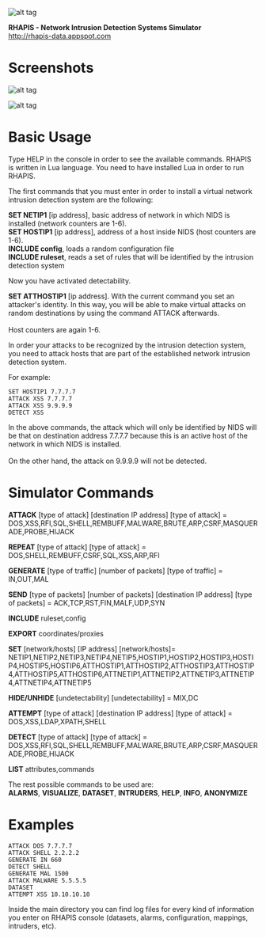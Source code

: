 ![alt tag](http://rhapis-data.appspot.com/hylxewMvLuCRVA4SdeC5FVxH5IB8yeQwNBbodEytie7BOt0MFCUzApSlFxWj81vdw2NehqlbC4dEcilfZJSVl7fllaz6GzdlR2VNll98KEJpK8aGtro11NKjkjLx5QeL3JcCji4BHkWM2LqdyzhfJ4nz9jPzcZEk5vLqIu1eW180VoDaQyaw3wtaX9Oe.png)

<b>RHAPIS - Network Intrusion Detection Systems Simulator</b><br>
http://rhapis-data.appspot.com

# Screenshots

![alt tag](https://s9.postimg.org/euz8x1t2n/screen1.png)

![alt tag](https://s10.postimg.org/tqxwx76qx/screen2.png)

# Basic Usage

Type HELP in the console in order to see the available commands. RHAPIS is written in Lua language. You need to have installed Lua in order to run RHAPIS.

The first commands that you must enter in order to install a virtual network intrusion detection system are the following:

<b>SET NETIP1</b> [ip address], basic address of network in which NIDS is installed (network counters are 1-6).<br>
<b>SET HOSTIP1</b> [ip address], address of a host inside NIDS (host counters are 1-6).<Br>
<b>INCLUDE config</b>, loads a random configuration file<br>
<b>INCLUDE ruleset</b>, reads a set of rules that will be identified by the intrusion detection system<br>

Now you have activated detectability.

<b>SET ATTHOSTIP1</b> [ip address]. With the current command you set an attacker's identity. In this way, you will be able to make virtual attacks on random destinations by using the command ATTACK afterwards.<br><Br>Host counters are again 1-6.

In order your attacks to be recognized by the intrusion detection system, you need to attack hosts that are part of the established network intrusion detection system. 

For example:<br>
```
SET HOSTIP1 7.7.7.7
ATTACK XSS 7.7.7.7
ATTACK XSS 9.9.9.9
DETECT XSS
```
In the above commands, the attack which will only be identified by NIDS will be that on destination address 7.7.7.7 because this is an active host of the network in which NIDS is installed. <br><br>On the other hand, the attack on 9.9.9.9 will not be detected.

# Simulator Commands

<b>ATTACK</b> [type of attack] [destination IP address]
[type of attack] = DOS,XSS,RFI,SQL,SHELL,REMBUFF,MALWARE,BRUTE,ARP,CSRF,MASQUERADE,PROBE,HIJACK

<b>REPEAT</b> [type of attack]
[type of attack] = DOS,SHELL,REMBUFF,CSRF,SQL,XSS,ARP,RFI

<b>GENERATE</b> [type of traffic] [number of packets]
[type of traffic] = IN,OUT,MAL

<b>SEND</b> [type of packets] [number of packets] [destination IP address]
[type of packets] = ACK,TCP,RST,FIN,MALF,UDP,SYN

<b>INCLUDE</b> ruleset,config

<b>EXPORT</b> coordinates/proxies

<b>SET</b> [network/hosts] [IP address]
[network/hosts]= NETIP1,NETIP2,NETIP3,NETIP4,NETIP5,HOSTIP1,HOSTIP2,HOSTIP3,HOSTIP4,HOSTIP5,HOSTIP6,ATTHOSTIP1,ATTHOSTIP2,ATTHOSTIP3,ATTHOSTIP4,ATTHOSTIP5,ATTHOSTIP6,ATTNETIP1,ATTNETIP2,ATTNETIP3,ATTNETIP4,ATTNETIP4,ATTNETIP5

<b>HIDE/UNHIDE</b> [undetectability]
[undetectability] = MIX,DC

<b>ATTEMPT</b> [type of attack] [destination IP address]
[type of attack] = DOS,XSS,LDAP,XPATH,SHELL

<b>DETECT</b> [type of attack]
[type of attack] = DOS,XSS,RFI,SQL,SHELL,REMBUFF,MALWARE,BRUTE,ARP,CSRF,MASQUERADE,PROBE,HIJACK

<b>LIST</b> attributes,commands

The rest possible commands to be used are:<br> 
<b>ALARMS</b>, <b>VISUALIZE</b>, <b>DATASET</b>, <b>INTRUDERS</b>, <b>HELP</b>, <b>INFO</b>, <b>ANONYMIZE</b>


# Examples
```
ATTACK DOS 7.7.7.7
ATTACK SHELL 2.2.2.2
GENERATE IN 660
DETECT SHELL
GENERATE MAL 1500
ATTACK MALWARE 5.5.5.5
DATASET
ATTEMPT XSS 10.10.10.10
```
Inside the main directory you can find log files for every kind of information you enter on RHAPIS console (datasets, alarms, configuration, mappings, intruders, etc).
